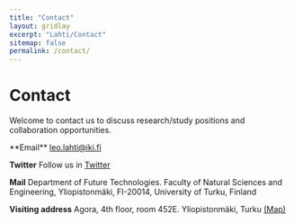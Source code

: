 ```yaml
---
title: "Contact"
layout: gridlay
excerpt: "Lahti/Contact"
sitemap: false
permalink: /contact/
---
```



Contact
========

Welcome to contact us to discuss research/study positions and collaboration opportunities.

<!--[PI Leo Lahti](http://www.iki.fi/Leo.Lahti), Docent / Adjunct Professor-->

<p></p>
  <!-- The icons here come from the external css links at _includes/head.html-->
  <a href="https://github.com/antagomir/"><i class="fa fa-lg fa-github"></i></a>
  <a href="https://twitter.com/antagomir"><i class="fa fa-lg fa-twitter"></i></a>
  <a href="https://antagomir.wordpress.com/"><i class="fa fa-lg fa-rss"></i></a>
  **Email** <a href="mailto:leo.lahti@iki.fi"><i class="fa fa-fw fa-envelope-o"></i>leo.lahti@iki.fi</a>  
<p></p>


**Twitter** Follow us in [Twitter](https://twitter.com/openreslabs)

**Mail** Department of Future Technologies. Faculty of Natural Sciences and Engineering, Yliopistonmäki, FI-20014, University of Turku, Finland

**Visiting address** Agora, 4th floor, room 452E. Yliopistonmäki, Turku <a href="http://www.utu.fi/en/university/contact/Pages/home.aspx">(Map)</a>

<!--You can also follow in <a href="https://twitter.com/antagomir">Twitter</a>-->



